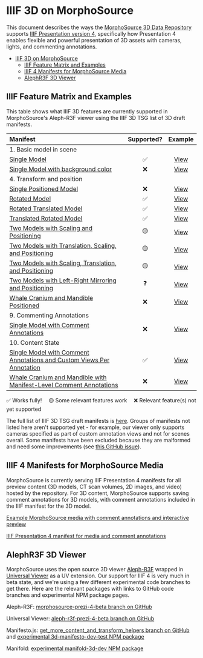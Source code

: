 # IIIF 3D on MorphoSource

This document describes the ways the [MorphoSource 3D Data Repository]([https://](https://www.morphosource.org/)) supports [IIIF Presentation version 4](https://preview.iiif.io/api/prezi-4/presentation/4.0/model/), specifically how Presentation 4 enables flexible and powerful presentation of 3D assets with cameras, lights, and commenting annotations.

- [IIIF 3D on MorphoSource](#iiif-3d-on-morphosource)
  - [IIIF Feature Matrix and Examples](#iiif-feature-matrix-and-examples)
  - [IIIF 4 Manifests for MorphoSource Media](#iiif-4-manifests-for-morphosource-media)
  - [AlephR3F 3D Viewer](#alephr3f-3d-viewer)

## IIIF Feature Matrix and Examples

This table shows what IIIF 3D features are currently supported in MorphoSource's Aleph-R3F viewer using the IIIF 3D TSG list of 3D draft manifests.

| Manifest | Supported? | Example
| :--- | :---: | :---: |
| 1. Basic model in scene | |
| [Single Model](https://raw.githubusercontent.com/IIIF/3d/main/manifests/1_basic_model_in_scene/model_origin.json) | ✅ | [View](https://www.morphosource.org/uv/uv.html#?manifest=https://raw.githubusercontent.com/IIIF/3d/main/manifests/1_basic_model_in_scene/model_origin.json)
| [Single Model with background color](https://raw.githubusercontent.com/IIIF/3d/main/manifests/1_basic_model_in_scene/model_origin_bgcolor) | ❌ | [View](https://www.morphosource.org/uv/uv.html#?manifest=https://raw.githubusercontent.com/IIIF/3d/main/manifests/1_basic_model_in_scene/model_origin_bgcolor.json)
| 4. Transform and position | |
| [Single Positioned Model](https://raw.githubusercontent.com/IIIF/3d/main/manifests/4_transform_and_position/model_position.json) | ❌ | [View](https://www.morphosource.org/uv/uv.html#?manifest=https://raw.githubusercontent.com/IIIF/3d/main/manifests/4_transform_and_position/model_position.json)
| [Rotated Model](https://raw.githubusercontent.com/IIIF/3d/main/manifests/4_transform_and_position/model_transform_rotate_position.json) | ✅ | [View](https://www.morphosource.org/uv/uv.html#?manifest=https://raw.githubusercontent.com/IIIF/3d/main/manifests/4_transform_and_position/model_transform_rotate_position.json)
| [Rotated Translated Model](https://raw.githubusercontent.com/IIIF/3d/main/manifests/4_transform_and_position/model_transform_rotate_translate_position.json) | ✅ | [View](https://www.morphosource.org/uv/uv.html#?manifest=https://raw.githubusercontent.com/IIIF/3d/main/manifests/4_transform_and_position/model_transform_rotate_translate_position.json)
| [Translated Rotated Model](https://raw.githubusercontent.com/IIIF/3d/main/manifests/4_transform_and_position/model_transform_translate_rotate_position.json) | ✅ | [View](https://www.morphosource.org/uv/uv.html#?manifest=https://raw.githubusercontent.com/IIIF/3d/main/manifests/4_transform_and_position/model_transform_translate_rotate_position.json)
| [Two Models with Scaling and Positioning](https://raw.githubusercontent.com/IIIF/3d/main/manifests/4_transform_and_position/model_transform_translate_scale_position.json) | 🟡 | [View](https://www.morphosource.org/uv/uv.html#?manifest=https://raw.githubusercontent.com/IIIF/3d/main/manifests/4_transform_and_position/model_transform_translate_scale_position.json)
| [Two Models with Translation, Scaling, and Positioning](https://raw.githubusercontent.com/IIIF/3d/main/manifests/4_transform_and_position/model_transform_scale_position.json) | 🟡 | [View](https://www.morphosource.org/uv/uv.html#?manifest=https://raw.githubusercontent.com/IIIF/3d/main/manifests/4_transform_and_position/model_transform_scale_position.json)
| [Two Models with Scaling, Translation, and Positioning](https://raw.githubusercontent.com/IIIF/3d/main/manifests/4_transform_and_position/model_transform_scale_translate_position.json) | 🟡 | [View](https://www.morphosource.org/uv/uv.html#?manifest=https://raw.githubusercontent.com/IIIF/3d/main/manifests/4_transform_and_position/model_transform_scale_translate_position.json)
| [Two Models with Left-Right Mirroring and Positioning](https://raw.githubusercontent.com/IIIF/3d/main/manifests/4_transform_and_position/model_transform_negative_scale_position.json) | ❓ | [View](https://www.morphosource.org/uv/uv.html#?manifest=https://raw.githubusercontent.com/IIIF/3d/main/manifests/4_transform_and_position/model_transform_negative_scale_position.json)
| [Whale Cranium and Mandible Positioned](https://raw.githubusercontent.com/IIIF/3d/main/manifests/4_transform_and_position/whale_cranium_and_mandible_position.json) | ❌ | [View](https://www.morphosource.org/uv/uv.html#?manifest=https://raw.githubusercontent.com/IIIF/3d/main/manifests/4_transform_and_position/whale_cranium_and_mandible_position.json)
| 9. Commenting Annotations | |
| [Single Model with Comment Annotations](https://raw.githubusercontent.com/IIIF/3d/main/manifests//9_commenting_annotations/astronaut_comment.json) | ❌ | [View](https://www.morphosource.org/uv/uv.html#?manifest=https://raw.githubusercontent.com/IIIF/3d/main/manifests/9_commenting_annotations/astronaut_comment.json)
| 10. Content State | |
| [Single Model with Comment Annotations and Custom Views Per Annotation](https://raw.githubusercontent.com/IIIF/3d/astronaut_comment_scope/manifests/10_content_state/astronaut_comment_scope.json) | ✅ | [View](https://www.morphosource.org/uv/uv.html#?manifest=https://raw.githubusercontent.com/IIIF/3d/astronaut_comment_scope/manifests/10_content_state/astronaut_comment_scope.json)
| [Whale Cranium and Mandible with Manifest-Level Comment Annotations](https://raw.githubusercontent.com/IIIF/3d/main/manifests/10_content_state/whale_comment_scope_content_state.json) | ❌ | [View](https://www.morphosource.org/uv/uv.html#?manifest=https://raw.githubusercontent.com/IIIF/3d/main/manifests/10_content_state/whale_comment_scope_content_state.json)

✅ Works fully! &emsp;🟡 Some relevant features work &emsp;❌ Relevant feature(s) not yet supported

The full list of IIIF 3D TSG draft manifests is [here](https://github.com/IIIF/3d/tree/main/manifests). Groups of manifests not listed here aren't supported yet - for example, our viewer only supports cameras specified as part of custom annotation views and not for scenes overall. Some manifests have been excluded because they are malformed and need some improvements (see [this GitHub issue](https://github.com/IIIF/3d/issues/60)).

## IIIF 4 Manifests for MorphoSource Media

MorphoSource is currently serving IIIF Presentation 4 manifests for all preview content (3D models, CT scan volumes, 2D images, and video) hosted by the repository. For 3D content, MorphoSource supports saving comment annotations for 3D models, with comment annotations included in the IIIF manifest for the 3D model. 

[Example MorphoSource media with comment annotations and interactive preview](https://www.morphosource.org/concern/media/000658129?locale=en)

[IIIF Presentation 4 manifest for media and comment annotations](https://www.morphosource.org/manifests/c255adf9-f3ee-49b0-b8ea-7cb64b670343?manifest=https://www.morphosource.org/manifests/c255adf9-f3ee-49b0-b8ea-7cb64b670343)

## AlephR3F 3D Viewer

MorphoSource uses the open source 3D viewer [Aleph-R3F](https://github.com/aleph-viewer/aleph-r3f) wrapped in [Universal Viewer](https://github.com/UniversalViewer/universalviewer) as a UV extension. Our support for IIIF 4 is very much in beta state, and we're using a few different experimental code branches to get there. Here are the relevant packages with links to GitHub code branches and experimental NPM package pages.

Aleph-R3F: [morphosource-prezi-4-beta branch on GitHub](https://github.com/aleph-viewer/aleph-r3f/tree/morphosource-prezi-4-beta)

Universal Viewer: [aleph-r3f-prezi-4-beta branch on GitHub](https://github.com/MorphoSource/universalviewer/tree/aleph-r3f-prezi-4-beta)

Manifesto.js: [get_more_content_and_transform_helpers branch on GitHub](https://github.com/IIIF-Commons/manifesto-3d/tree/get_more_content_and_transform_helpers) and [experimental 3d-manifesto-dev-test NPM package](https://www.npmjs.com/package/3d-manifesto-dev-test)

Manifold: [experimental manifold-3d-dev NPM package](https://www.npmjs.com/package/manifold-3d-dev)


